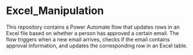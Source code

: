 # Excel_Manipulation
This repository contains a Power Automate flow that updates rows in an Excel file based on whether a person has approved a certain email. The flow triggers when a new email arrives, checks if the email contains approval information, and updates the corresponding row in an Excel table.
